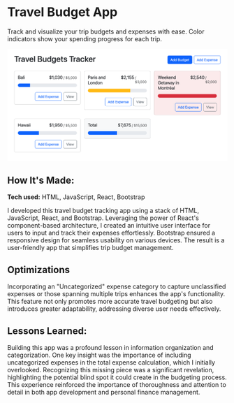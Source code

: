 # Travel Budget App
Track and visualize your trip budgets and expenses with ease. Color indicators show your spending progress for each trip.

<!--**Link to project:** http://recruiters-love-seeing-live-demos.com/-->

![Travel Budget App Screeshot](/public/travel-budget-app.png)

## How It's Made:

**Tech used:** HTML, JavaScript, React, Bootstrap

I developed this travel budget tracking app using a stack of HTML, JavaScript, React, and Bootstrap. Leveraging the power of React's component-based architecture, I created an intuitive user interface for users to input and track their expenses effortlessly. Bootstrap ensured a responsive design for seamless usability on various devices. The result is a user-friendly app that simplifies trip budget management.

## Optimizations
Incorporating an "Uncategorized" expense category to capture unclassified expenses or those spanning multiple trips enhances the app's functionality. This feature not only promotes more accurate travel budgeting but also introduces greater adaptability, addressing diverse user needs effectively.

## Lessons Learned:

Building this app was a profound lesson in information organization and categorization. One key insight was the importance of including uncategorized expenses in the total expense calculation, which I initially overlooked. Recognizing this missing piece was a significant revelation, highlighting the potential blind spot it could create in the budgeting process. This experience reinforced the importance of thoroughness and attention to detail in both app development and personal finance management.



